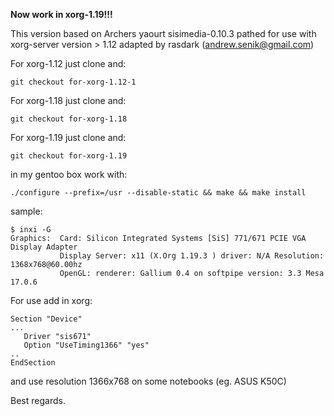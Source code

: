 **Now work in xorg-1.19!!!**

This version based on Archers yaourt sisimedia-0.10.3 pathed for use with xorg-server version > 1.12
adapted by rasdark (andrew.senik@gmail.com)

For xorg-1.12 just clone and:
```
git checkout for-xorg-1.12-1
```

For xorg-1.18 just clone and:
```
git checkout for-xorg-1.18
```

For xorg-1.19 just clone and:
```
git checkout for-xorg-1.19
```

in my gentoo box work with:
```
./configure --prefix=/usr --disable-static && make && make install
```

sample:
```
$ inxi -G
Graphics:  Card: Silicon Integrated Systems [SiS] 771/671 PCIE VGA Display Adapter
           Display Server: x11 (X.Org 1.19.3 ) driver: N/A Resolution: 1368x768@60.00hz
           OpenGL: renderer: Gallium 0.4 on softpipe version: 3.3 Mesa 17.0.6
```

For use add in xorg:
```
Section "Device"
...
   Driver "sis671"
   Option "UseTiming1366" "yes"
..
EndSection
```
and use resolution 1366x768 on some notebooks (eg. ASUS K50C)

Best regards.
